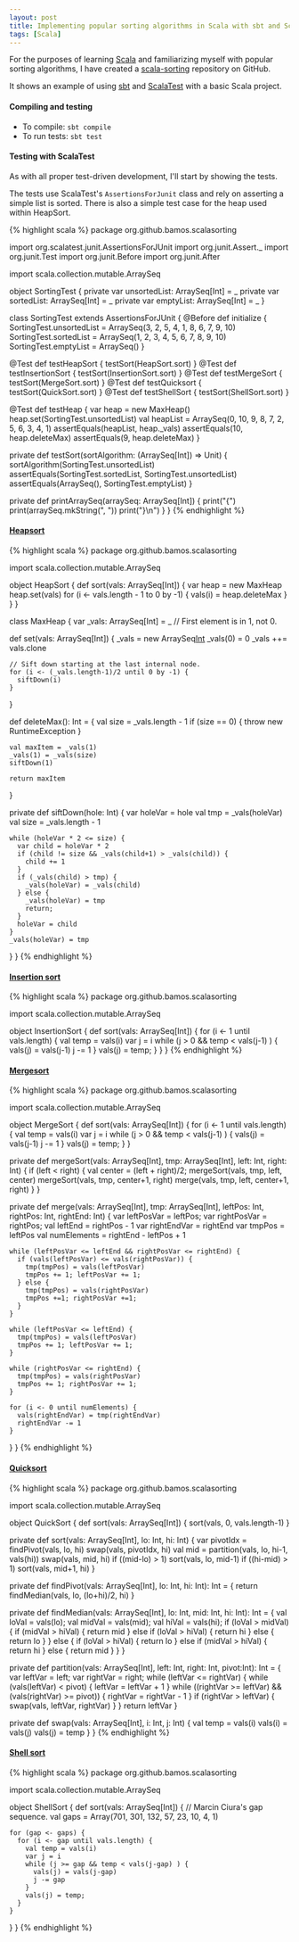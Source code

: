```yaml
---
layout: post
title: Implementing popular sorting algorithms in Scala with sbt and ScalaTest
tags: [Scala]
---
```


For the purposes of learning [Scala](http://www.scala-lang.org/)
and familiarizing myself with popular sorting algorithms,
I have created a
[scala-sorting](https://github.com/bamos/scala-sorting)
repository on GitHub.

It shows an example of using [sbt](http://www.scala-sbt.org/)
and [ScalaTest](http://www.scalatest.org/) with a basic
Scala project.

#### Compiling and testing
+ To compile: `sbt compile`
+ To run tests: `sbt test`

#### Testing with ScalaTest
As with all proper test-driven development,
I'll start by showing the tests.

The tests use ScalaTest's `AssertionsForJunit` class
and rely on asserting a simple list is sorted.
There is also a simple test case for the heap used
within HeapSort.

{% highlight scala %}
package org.github.bamos.scalasorting

import org.scalatest.junit.AssertionsForJUnit
import org.junit.Assert._
import org.junit.Test
import org.junit.Before
import org.junit.After

import scala.collection.mutable.ArraySeq

object SortingTest {
  private var unsortedList: ArraySeq[Int] = _
  private var sortedList: ArraySeq[Int]   = _
  private var emptyList: ArraySeq[Int]    = _
}

class SortingTest extends AssertionsForJUnit {
  @Before def initialize {
    SortingTest.unsortedList = ArraySeq(3, 2, 5, 4, 1, 8, 6, 7, 9, 10)
    SortingTest.sortedList   = ArraySeq(1, 2, 3, 4, 5, 6, 7, 8, 9, 10)
    SortingTest.emptyList = ArraySeq()
  }

  @Test def testHeapSort      { testSort(HeapSort.sort) }
  @Test def testInsertionSort { testSort(InsertionSort.sort) }
  @Test def testMergeSort     { testSort(MergeSort.sort) }
  @Test def testQuicksort     { testSort(QuickSort.sort) }
  @Test def testShellSort     { testSort(ShellSort.sort) }

  @Test def testHeap {
    var heap = new MaxHeap()
    heap.set(SortingTest.unsortedList)
    val heapList = ArraySeq(0, 10, 9, 8, 7, 2, 5, 6, 3, 4, 1)
    assertEquals(heapList, heap._vals)
    assertEquals(10, heap.deleteMax)
    assertEquals(9, heap.deleteMax)
  }

  private def testSort(sortAlgorithm: (ArraySeq[Int]) => Unit) {
    sortAlgorithm(SortingTest.unsortedList)
    assertEquals(SortingTest.sortedList, SortingTest.unsortedList)
    assertEquals(ArraySeq(), SortingTest.emptyList)
  }

  private def printArraySeq(arraySeq: ArraySeq[Int]) {
    print("{")
    print(arraySeq.mkString(", "))
    print("}\n")
  }
}
{% endhighlight %}

#### [Heapsort](http://en.wikipedia.org/wiki/Heapsort)

{% highlight scala %}
package org.github.bamos.scalasorting

import scala.collection.mutable.ArraySeq

object HeapSort {
  def sort(vals: ArraySeq[Int]) {
    var heap = new MaxHeap
    heap.set(vals)
    for (i <- vals.length - 1 to 0 by -1) {
      vals(i) = heap.deleteMax
    }
  }
}

class MaxHeap {
  var _vals: ArraySeq[Int] = _ // First element is in 1, not 0.

  def set(vals: ArraySeq[Int]) {
    _vals = new ArraySeq[Int](1)
    _vals(0) = 0
    _vals ++= vals.clone

    // Sift down starting at the last internal node.
    for (i <- (_vals.length-1)/2 until 0 by -1) {
      siftDown(i)
    }
  }

  def deleteMax(): Int = {
    val size = _vals.length - 1
    if (size == 0) {
      throw new RuntimeException
    }

    val maxItem = _vals(1)
    _vals(1) = _vals(size)
    siftDown(1)

    return maxItem
  }

  private def siftDown(hole: Int) {
    var holeVar = hole
    val tmp = _vals(holeVar)
    val size = _vals.length - 1

    while (holeVar * 2 <= size) {
      var child = holeVar * 2
      if (child != size && _vals(child+1) > _vals(child)) {
        child += 1
      }
      if (_vals(child) > tmp) {
        _vals(holeVar) = _vals(child)
      } else {
        _vals(holeVar) = tmp
        return;
      }
      holeVar = child
    }
    _vals(holeVar) = tmp
  }
}
{% endhighlight %}

#### [Insertion sort](http://en.wikipedia.org/wiki/Insertion_sort)
{% highlight scala %}
package org.github.bamos.scalasorting

import scala.collection.mutable.ArraySeq

object InsertionSort {
  def sort(vals: ArraySeq[Int]) {
    for (i <- 1 until vals.length) {
      val temp = vals(i)
      var j = i
      while (j > 0 && temp < vals(j-1) ) {
        vals(j) = vals(j-1)
        j -= 1
      }
      vals(j) = temp;
    }
  }
}
{% endhighlight %}

#### [Mergesort](http://en.wikipedia.org/wiki/Merge_sort)
{% highlight scala %}
package org.github.bamos.scalasorting

import scala.collection.mutable.ArraySeq

object MergeSort {
  def sort(vals: ArraySeq[Int]) {
    for (i <- 1 until vals.length) {
      val temp = vals(i)
      var j = i
      while (j > 0 && temp < vals(j-1) ) {
        vals(j) = vals(j-1)
        j -= 1
      }
      vals(j) = temp;
    }
  }

  private def mergeSort(vals: ArraySeq[Int], tmp: ArraySeq[Int],
                        left: Int, right: Int) {
    if (left < right) {
      val center = (left + right)/2;
      mergeSort(vals, tmp, left, center)
      mergeSort(vals, tmp, center+1, right)
      merge(vals, tmp, left, center+1, right)
    }
  }

  private def merge(vals: ArraySeq[Int], tmp: ArraySeq[Int],
                    leftPos: Int, rightPos: Int, rightEnd: Int) {
    var leftPosVar = leftPos; var rightPosVar = rightPos;
    val leftEnd = rightPos - 1
    var rightEndVar = rightEnd
    var tmpPos = leftPos
    val numElements = rightEnd - leftPos + 1

    while (leftPosVar <= leftEnd && rightPosVar <= rightEnd) {
      if (vals(leftPosVar) <= vals(rightPosVar)) {
        tmp(tmpPos) = vals(leftPosVar)
        tmpPos += 1; leftPosVar += 1;
      } else {
        tmp(tmpPos) = vals(rightPosVar)
        tmpPos +=1; rightPosVar +=1;
      }
    }

    while (leftPosVar <= leftEnd) {
      tmp(tmpPos) = vals(leftPosVar)
      tmpPos += 1; leftPosVar += 1;
    }

    while (rightPosVar <= rightEnd) {
      tmp(tmpPos) = vals(rightPosVar)
      tmpPos += 1; rightPosVar += 1;
    }

    for (i <- 0 until numElements) {
      vals(rightEndVar) = tmp(rightEndVar)
      rightEndVar -= 1
    }
  }
}
{% endhighlight %}

#### [Quicksort](http://en.wikipedia.org/wiki/Quicksort)
{% highlight scala %}
package org.github.bamos.scalasorting

import scala.collection.mutable.ArraySeq

object QuickSort {
  def sort(vals: ArraySeq[Int]) {
    sort(vals, 0, vals.length-1) 
  }

  private def sort(vals: ArraySeq[Int], lo: Int, hi: Int) {
    var pivotIdx = findPivot(vals, lo, hi)
    swap(vals, pivotIdx, hi)
    val mid = partition(vals, lo, hi-1, vals(hi))
    swap(vals, mid, hi)
    if ((mid-lo) > 1) sort(vals,    lo, mid-1)
    if ((hi-mid) > 1) sort(vals, mid+1,    hi)
  }

  private def findPivot(vals: ArraySeq[Int], lo: Int, hi: Int): Int = {
    return findMedian(vals, lo, (lo+hi)/2, hi)
  }
  
  private def
  findMedian(vals: ArraySeq[Int], lo: Int, mid: Int, hi: Int): Int = {
    val loVal = vals(lo); val midVal = vals(mid); val hiVal = vals(hi);
    if (loVal > midVal) {
      if (midVal > hiVal) {
        return mid
      } else if (loVal > hiVal) {
        return hi
      } else {
        return lo
      }
    } else {
      if (loVal > hiVal) {
        return lo
      } else if (midVal > hiVal) {
        return hi
      } else {
        return mid
      }
    }
  }


  private def
  partition(vals: ArraySeq[Int], left: Int, right: Int, pivot:Int): Int = {
    var leftVar = left; var rightVar = right;
    while (leftVar <= rightVar) {
      while (vals(leftVar) < pivot) {
        leftVar = leftVar + 1
      }
      while ((rightVar >= leftVar) && (vals(rightVar) >= pivot)) {
        rightVar = rightVar - 1
      }
      if (rightVar > leftVar) {
        swap(vals, leftVar, rightVar)
      }
    }
    return leftVar
  }

  private def swap(vals: ArraySeq[Int], i: Int, j: Int) {
    val temp = vals(i)
    vals(i) = vals(j)
    vals(j) = temp
  }
}
{% endhighlight %}

#### [Shell sort](http://en.wikipedia.org/wiki/Shell_sort)
{% highlight scala %}
package org.github.bamos.scalasorting

import scala.collection.mutable.ArraySeq

object ShellSort {
  def sort(vals: ArraySeq[Int]) {
    // Marcin Ciura's gap sequence.
    val gaps = Array(701, 301, 132, 57, 23, 10, 4, 1)

    for (gap <- gaps) {
      for (i <- gap until vals.length) {
        val temp = vals(i)
        var j = i
        while (j >= gap && temp < vals(j-gap) ) {
          vals(j) = vals(j-gap)
          j -= gap
        }
        vals(j) = temp;
      }
    }
  }
}
{% endhighlight %}
